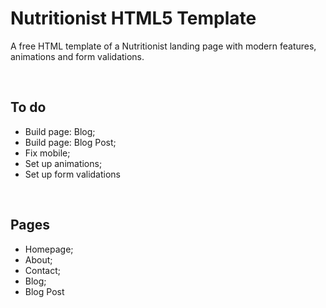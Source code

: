 <h1>Nutritionist HTML5 Template</h1>
<p>A free HTML template of a Nutritionist landing page with modern features, animations and form validations.</p>
<br>
<h2>To do</h2>
<ul>
  <li>Build page: Blog;</li>
  <li>Build page: Blog Post;</li>
  <li>Fix mobile;</li>
  <li>Set up animations;</li>
  <li>Set up form validations</li>
</ul>
<br>
<h2>Pages</h2>
<ul>
  <li>Homepage;</li>
  <li>About;</li>
  <li>Contact;</li>
  <li>Blog;</li>
  <li>Blog Post</li>
</ul>